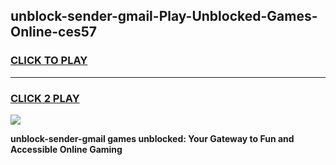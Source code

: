 
## unblock-sender-gmail-Play-Unblocked-Games-Online-ces57
<h3>
<a href="https://premium76.site?title=unblock-sender-gmail&ref=25A">CLICK TO PLAY</a></h3>
<hr>

<h3>
<a href="https://premium76.site?title=unblock-sender-gmail&ref=25A">CLICK 2 PLAY</a>
  
</h3>

<a href="https://premium76.site?title=unblock-sender-gmail&ref=25A"><img src="https://clearcache.store/games.png"></a>


**unblock-sender-gmail games unblocked: Your Gateway to Fun and Accessible Online Gaming**
